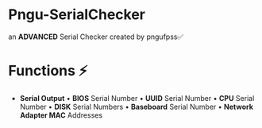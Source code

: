 # Pngu-SerialChecker

an **ADVANCED** Serial Checker created by pngufpss✅

# Functions ⚡

+ **Serial Output**
  •  **BIOS** Serial Number
  •  **UUID** Serial Number
  •  **CPU** Serial Number
  •  **DISK** Serial Numbers
  •  **Baseboard** Serial Number
  •  **Network Adapter MAC** Addresses
